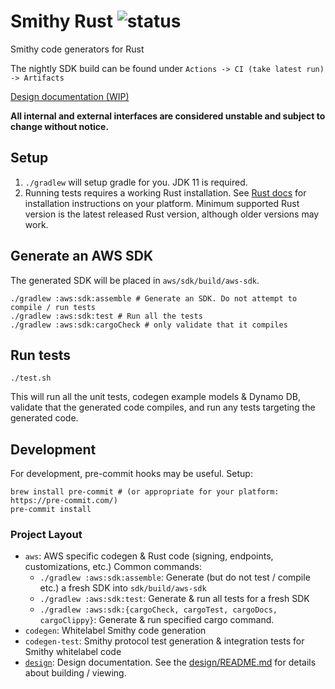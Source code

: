 # Smithy Rust ![status](https://github.com/awslabs/smithy-rs/workflows/CI/badge.svg)
Smithy code generators for Rust

The nightly SDK build can be found under `Actions -> CI (take latest run) -> Artifacts`

[Design documentation (WIP)](https://ubiquitous-robot-7dc8d16d.pages.github.io/)

**All internal and external interfaces are considered unstable and subject to change without notice.**

## Setup
1. `./gradlew` will setup gradle for you. JDK 11 is required.
2. Running tests requires a working Rust installation. See [Rust docs](https://www.rust-lang.org/learn/get-started) for
installation instructions on your platform. Minimum supported Rust version is the latest released Rust version, although older versions may work.

## Generate an AWS SDK
The generated SDK will be placed in `aws/sdk/build/aws-sdk`.
```
./gradlew :aws:sdk:assemble # Generate an SDK. Do not attempt to compile / run tests
./gradlew :aws:sdk:test # Run all the tests
./gradlew :aws:sdk:cargoCheck # only validate that it compiles
```
## Run tests
```./test.sh```

This will run all the unit tests, codegen example models & Dynamo DB, validate that the generated code compiles, and run any tests targeting the generated code.

## Development
For development, pre-commit hooks may be useful. Setup:
```
brew install pre-commit # (or appropriate for your platform: https://pre-commit.com/)
pre-commit install
```

### Project Layout
* `aws`: AWS specific codegen & Rust code (signing, endpoints, customizations, etc.)
  Common commands:
     * `./gradlew :aws:sdk:assemble`: Generate (but do not test / compile etc.) a fresh SDK into `sdk/build/aws-sdk`
     * `./gradlew :aws:sdk:test`: Generate & run all tests for a fresh SDK
     * `./gradlew :aws:sdk:{cargoCheck, cargoTest, cargoDocs, cargoClippy}`: Generate & run specified cargo command.
* `codegen`: Whitelabel Smithy code generation
* `codegen-test`: Smithy protocol test generation & integration tests for Smithy whitelabel code
* [`design`](design): Design documentation. See the [design/README.md](design/README.md) for details about building / viewing.
